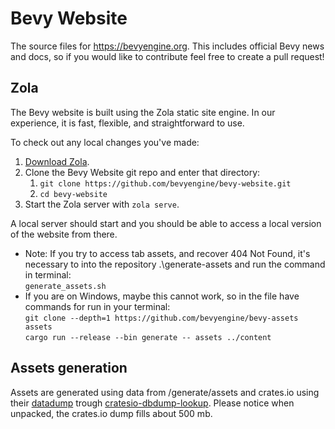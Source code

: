 # Bevy Website

The source files for <https://bevyengine.org>. This includes official Bevy news and docs, so if you would like to contribute feel free to create a pull request!

## Zola

The Bevy website is built using the Zola static site engine. In our experience, it is fast, flexible, and straightforward to use.

To check out any local changes you've made:

1. [Download Zola](https://www.getzola.org/).
2. Clone the Bevy Website git repo and enter that directory:
   1. `git clone https://github.com/bevyengine/bevy-website.git`
   2. `cd bevy-website`
3. Start the Zola server with `zola serve`.

A local server should start and you should be able to access a local version of the website from there.

* Note: If you try to access tab assets, and recover 404 Not Found, it's necessary to into the repository .\generate-assets and run the command in terminal: <br>
``generate_assets.sh``<br>
* If you are on Windows, maybe this cannot work, so in the file have commands for run in your terminal:<br>
``git clone --depth=1 https://github.com/bevyengine/bevy-assets assets``<br>
``cargo run --release --bin generate -- assets ../content``

## Assets generation

Assets are generated using data from /generate/assets and crates.io using their [datadump](https://crates.io/data-access) trough [cratesio-dbdump-lookup](https://github.com/alyti/cratesio-dbdump-lookup).
Please notice when unpacked, the crates.io dump fills about 500 mb.
